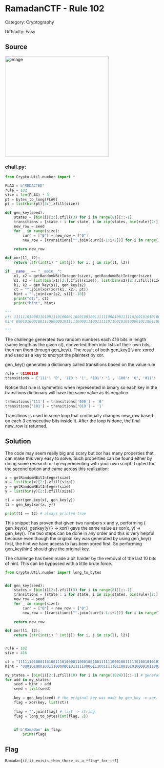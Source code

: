 # RamadanCTF - Rule 102

Category: Cryptography

Difficulty: Easy

## Source

<img width="340" height="329" alt="image" src="https://github.com/user-attachments/assets/e38240ac-8659-4319-9f9f-6f8f036f202d" />

### chall.py:

```py
from Crypto.Util.number import *

FLAG = b"REDACTED"
rule = 102
size = len(FLAG) * 8
pt = bytes_to_long(FLAG)
pt = list(bin(pt)[2:].zfill(size))

def gen_key(seed):
    states = [bin(i)[2:].zfill(3) for i in range(8)][::-1]
    transitions = {state : i for state, i in zip(states, bin(rule)[2:].zfill(8))}
    new_row = seed
    for _ in range(size):
        curr = ["0"] + new_row + ["0"]
        new_row = [transitions["".join(curr[i-1:i+2])] for i in range(1, 1 + len(seed))]
        
    return new_row

def xor(l1, l2):
    return [str(int(i) ^ int(j)) for i, j in zip(l1, l2)]

if __name__ == "__main__":
    x1, x2 = getRandomNBitInteger(size), getRandomNBitInteger(size)
    s1, s2 = list(bin(x1)[2:].zfill(size)), list(bin(x2)[2:].zfill(size)) 
    k1, k2 = gen_key(s1), gen_key(s2)
    ct = "".join(xor(xor(k1, k2), pt))
    hint = "".join(xor(s2, s1)[:-10])
    print("ct:", ct)
    print("hint", hint)
    
"""
ct: 11111101000110100111010000110001001001111110001001111101001010101000000010111110110100000001111101100101001100011110010111111111001101011001111100111000011000001110100000001101011101011011100010001111010010010111100101110100000000110011101101101010000010010011010100111100010110000111100111001100101010100111000011001101010010001110010010110011011000101111101000001100110001111000001001110101101001111110111010101111
hint 0001010001001110000001011111000011100111110110010101000010110011000100110010001101011110001111110001101111101101110111000101010101101100110010100101001110000100011011000110100100011000100011110100100010010000000100111111001110000000000001011000011111010010011110100010111100111101010110010011101010110011111010111001001110101001001100111111110100110010100000001011000001100100000011110001110011010011110100

"""
```

The challenge generated two random numbers each 416 bits in length (same length as the given ct), converted them into lists of their own bits, then ran them through gen_key(). The result of both gen_key()’s are xored and used as a key to encrypt the plaintext by xor.

gen_key() generates a dictionary called transitions based on the value rule

```py
rule = 01100110
transitions = {'111': '0', '110': '1', '101': '1', '100': '0', '011': '0', '010': '1', '001': '1', '000': '0'}
```

Notice that rule is symmetric when represented in binary so each key in the transitions dictionary will have the same value as its negation

```py
transitions['111'] = transitions['000'] = '0'
transitions['101'] = transitions['010'] = '1'
```

Transitions is used in some loop that continually changes new_row based on each 3 consecutive bits inside it. After the loop is done, the final new_row is returned.

## Solution

The code may seem really big and scary but xor has many properties that can make this very easy to solve. Such properties can be found either by doing some research or by experimenting with your own script. I opted for the second option and came across this realization:

```py
x = getRandomNBitInteger(size)
x = list(bin(x)[2:].zfill(size))
y = getRandomNBitInteger(size)
y = list(bin(y)[2:].zfill(size))

t1 = xor(gen_key(x), gen_key(y))
t2 = gen_key(xor(x, y))

print(t1 == t2) # always printed true
```

This snippet has proven that given two numbers x and y, performing { gen_key(x), genkey(y) } → xor() gave the same value as xor(x, y) → gen_key(). The two steps can be done in any order and this is very helpful because even though the original key was generated by using gen_key() first, the hint we have access to has been xored first. So performing gen_key(hint) should give the original key.

The challenge has been made a bit harder by the removal of the last 10 bits of hint. This can be bypassed with a little brute force.

```py
from Crypto.Util.number import long_to_bytes


def gen_key(seed):
    states = [bin(i)[2:].zfill(3) for i in range(8)][::-1]
    transitions = {state : i for state, i in zip(states, bin(rule)[2:].zfill(8))}
    new_row = seed
    for _ in range(size):
        curr = ["0"] + new_row + ["0"]
        new_row = [transitions["".join(curr[i-1:i+2])] for i in range(1, 1 + len(seed))]
        
    return new_row

def xor(l1, l2):
    return [str(int(i) ^ int(j)) for i, j in zip(l1, l2)]


rule = 102
size = 416

ct = "11111101000110100111010000110001001001111110001001111101001010101000000010111110110100000001111101100101001100011110010111111111001101011001111100111000011000001110100000001101011101011011100010001111010010010111100101110100000000110011101101101010000010010011010100111100010110000111100111001100101010100111000011001101010010001110010010110011011000101111101000001100110001111000001001110101101001111110111010101111"
hint = "0001010001001110000001011111000011100111110110010101000010110011000100110010001101011110001111110001101111101101110111000101010101101100110010100101001110000100011011000110100100011000100011110100100010010000000100111111001110000000000001011000011111010010011110100010111100111101010110010011101010110011111010111001001110101001001100111111110100110010100000001011000001100100000011110001110011010011110100"

my_states = [bin(i)[2:].zfill(10) for i in range(1024)][::-1] # generate all possible 10 bit numbers to add back to the hint
for add in my_states:
    seed = hint + add
    seed = list(seed)
    
    key = gen_key(seed) # the original key was made by gen_key -> xor. this key is generated by xor -> gen_key. both will lead to the same result
    flag = xor(key, list(ct))
    
    flag = "".join(flag) # list -> string
    flag = long_to_bytes(int(flag, 2))
    
    
    if b'Ramadan' in flag:
        print(flag)
```

## Flag

```
Ramadan{if_it_exists_then_there_is_a_*flag*_for_it?}
```
